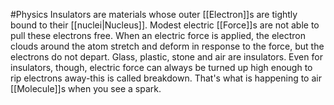#Physics 
Insulators are materials whose outer [[Electron]]s are tightly bound to their [[nuclei|Nucleus]]. Modest electric [[Force]]s are not able to pull these electrons free. When an electric force is applied, the electron clouds around the atom stretch and deform in response to the force, but the electrons do not depart. Glass, plastic, stone and air are insulators. Even for insulators, though, electric force can always be turned up high enough to rip electrons away-this is called breakdown. That's what is happening to air [[Molecule]]s when you see a spark.
